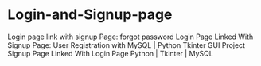 # Login-and-Signup-page
Login page link with signup Page: forgot password 
Login Page Linked With Signup Page: User Registration with MySQL | Python Tkinter GUI Project
Signup Page Linked With Login Page
Python | Tkinter | MySQL
